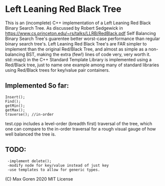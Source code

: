 # Left Leaning Red Black Tree

This is an (incomplete) C++ implementation of a Left Leaning Red Black Binary Search Tree.
As discussed by Robert Sedgewick in https://www.cs.princeton.edu/~rs/talks/LLRB/RedBlack.pdf
Self Balancing Binary Search Tree's guarentee better worst-case performance than regular binary search tree's.
Left Leaning Red Black Tree's are FAR simpler to implement than the original Red/Black Tree, and almost as simple
as a non-balancing BST, making the extra (few!) lines of code very, very worth it. std::map() in the C++ Standard Template Library
is implemented using a Red/Black tree, just to name one example among many of standard libraries using Red/Black trees for
key/value pair containers.

Implemented So far:
-------------------
```
Insert();
Find();
getMin();
getMax();
traverse(); //in-order
```

test.cpp includes a level-order (breadth first) traversal of the tree, which one can compare to the
in-order traversal for a rough visual gauge of how well balanced the tree is.

TODO:
-----
```
 -implement delete();
 -modify node for key/value instead of just key
 -use templates to allow for generic types.
 ```
 (C) Max Goren 2020 MIT License
